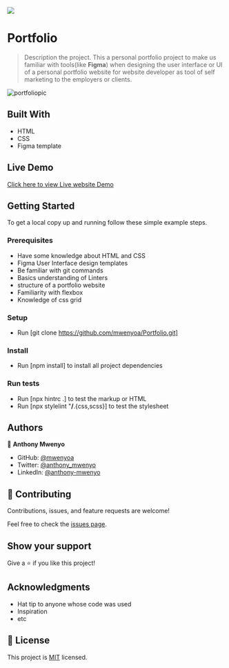 

![](https://img.shields.io/badge/Microverse-blueviolet)

# Portfolio
 

> Description the project.
This a personal  portfolio project to make us familiar with tools(like **Figma**) when designing the user interface or UI of a personal portfolio website for website developer as tool of self marketing to the employers or clients.

![portfoliopic](https://user-images.githubusercontent.com/28694196/167122322-cb78b884-2197-43c1-a9c5-020349dfe206.png)

## Built With

- HTML
- CSS
- Figma template

## Live Demo

[Click here to view Live website Demo](https://mwenyoa.github.io/Portfolio/)

## Getting Started
To get a local copy up and running follow these simple example steps.

### Prerequisites
- Have some knowledge about HTML and CSS
- Figma User Interface design templates
- Be familiar with git commands
- Basics understanding of Linters
- structure of a portfolio website
- Familiarity with flexbox
- Knowledge of css grid
### Setup
- Run [git clone https://github.com/mwenyoa/Portfolio.git] 
### Install
- Run [npm install] to install all project dependencies

### Run tests
- Run [npx hintrc .] to test the markup or HTML
- Run [npx stylelint "**/**.{css,scss}] to test the stylesheet

## Authors

👤 **Anthony Mwenyo**

- GitHub: [@mwenyoa](https://github.com/mwenyoa)
- Twitter: [@anthony_mwenyo](https://twitter.com/anthony_mwenyo)
- LinkedIn: [@anthony-mwenyo](https://www.linkedin.com/in/anthony-mwenyo-710318131/)


## 🤝 Contributing

Contributions, issues, and feature requests are welcome!

Feel free to check the [issues page](../../issues/).

## Show your support

Give a ⭐️ if you like this project!

## Acknowledgments

- Hat tip to anyone whose code was used
- Inspiration
- etc

## 📝 License

This project is [MIT](./MIT.md) licensed.

